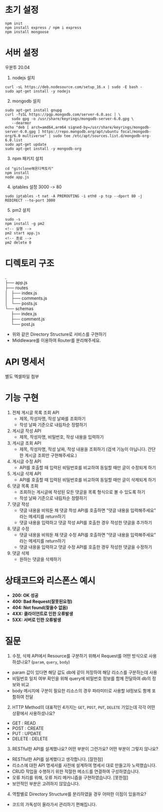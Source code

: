# 초기 설정
```
npm init
npm install express / npm i express
npm install mongoose
```

# 서버 설정
우분투 20.04
1. nodejs 설치
```
curl -sL https://deb.nodesource.com/setup_16.x | sudo -E bash -
sudo apt-get install -y nodejs
```

2. mongodb 설치
```
sudo apt-get install gnupg
curl -fsSL https://pgp.mongodb.com/server-6.0.asc | \
   sudo gpg -o /usr/share/keyrings/mongodb-server-6.0.gpg \
   --dearmor
echo "deb [ arch=amd64,arm64 signed-by=/usr/share/keyrings/mongodb-server-6.0.gpg ] https://repo.mongodb.org/apt/ubuntu focal/mongodb-org/6.0 multiverse" | sudo tee /etc/apt/sources.list.d/mongodb-org-6.0.list
sudo apt-get update
sudo apt-get install -y mongodb-org
```

3. npm 패키지 설치
```
cd "gitclone해온디렉토리"
npm install
node app.js
```

4. iptables 설정 3000 -> 80
```
sudo iptables -t nat -A PREROUTING -i eth0 -p tcp --dport 80 -j REDIRECT --to-port 3000
```

5. pm2 설치
```
sudo -s
npm install -g pm2
<!-- 실행 -->
pm2 start app.js
<!-- 종료 -->
pm2 delete 0 
```

# 디렉토리 구조
.<br>
├── app.js<br>
├── routes<br>
│   ├── index.js<br>
│   ├── comments.js<br>
│   └── posts.js<br>
└── schemas<br>
&nbsp;&nbsp;&nbsp;&nbsp;&nbsp;├── index.js<br>
&nbsp;&nbsp;&nbsp;&nbsp;&nbsp;├── comment.js<br>
&nbsp;&nbsp;&nbsp;&nbsp;&nbsp;└── post.js<br>
- 위와 같은 Directory Structure로 서비스를 구현하기
- Middleware를 이용하여 Router를 분리해주세요.

# API 명세서
별도 엑셀파일 첨부
# 기능 구현
1. 전체 게시글 목록 조회 API
    - 제목, 작성자명, 작성 날짜를 조회하기
    - 작성 날짜 기준으로 내림차순 정렬하기
2. 게시글 작성 API
    - 제목, 작성자명, 비밀번호, 작성 내용을 입력하기
3. 게시글 조회 API
    - 제목, 작성자명, 작성 날짜, 작성 내용을 조회하기 
    (검색 기능이 아닙니다. 간단한 게시글 조회만 구현해주세요.)
4. 게시글 수정 API
    - API를 호출할 때 입력된 비밀번호를 비교하여 동일할 때만 글이 수정되게 하기
5. 게시글 삭제 API
    - API를 호출할 때 입력된 비밀번호를 비교하여 동일할 때만 글이 삭제되게 하기
6. 댓글 목록 조회
    - 조회하는 게시글에 작성된 모든 댓글을 목록 형식으로 볼 수 있도록 하기
    - 작성 날짜 기준으로 내림차순 정렬하기
7. 댓글 작성
    - 댓글 내용을 비워둔 채 댓글 작성 API를 호출하면 "댓글 내용을 입력해주세요" 라는 메세지를 return하기
    - 댓글 내용을 입력하고 댓글 작성 API를 호출한 경우 작성한 댓글을 추가하기
8. 댓글 수정
    - 댓글 내용을 비워둔 채 댓글 수정 API를 호출하면 "댓글 내용을 입력해주세요" 라는 메세지를 return하기
    - 댓글 내용을 입력하고 댓글 수정 API를 호출한 경우 작성한 댓글을 수정하기
9. 댓글 삭제
    - 원하는 댓글을 삭제하기

# 상태코드와 리스폰스 예시
- **200: OK 성공**
- **400: Bad Request(잘못된요청)**
- **404: Not found(찾을수 없음)**
- **4XX: 클라이언트로 인한 오류발생**
- **5XX: 서버로 인한 오류발생**

# 질문
1. 수정, 삭제 API에서 Resource를 구분하기 위해서 Request를 어떤 방식으로 사용하셨나요? (`param`, `query`, `body`)
- param 값이 있다면 해당 값도 db에 같이 저장하여 해당 리소스를 구분하는데 사용
- 비밀번호 일치 여부 확인을 위해 query에 비밀번호 정보를 함께 전달하여 db의 정보와 비교
- body 메시지에 구분이 필요한 리소스의 경우 파라미터로 사용할 Id정보도 함께 포함하여 전달

2. HTTP Method의 대표적인 4가지는 `GET`, `POST`, `PUT`, `DELETE` 가있는데 각각 어떤 상황에서 사용하셨나요?
- GET : READ
- POST : CREATE
- PUT : UPDATE
- DELETE : DELETE

3. RESTful한 API를 설계했나요? 어떤 부분이 그런가요? 어떤 부분이 그렇지 않나요?
- RESTful한 API를 설계했다고 생각합니다.
[잘한점]
- 리소스에 대한 API 명세서를 사전에 설계하여 명세서 대로 만들고자 노력했습니다.
- CRUD 작업을 수행하기 위한 적절한 메소드를 연결하여 구성하였습니다.
- 오류 처리를 위해, 오류 처리 메커니즘을 구현하였습니다.
[못한점]
- 보안적인 부분은 고려하지 않았습니다.

4. 역할별로 Directory Structure를 분리하였을 경우 어떠한 이점이 있을까요?
- 코드의 가독성이 올라가서 관리하기 편해집니다.
